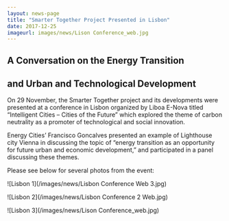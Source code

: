 ```yaml
---
layout: news-page
title: "Smarter Together Project Presented in Lisbon"
date: 2017-12-25
imageurl: images/news/Lison Conference_web.jpg
---
```


<div class="multiline">
<h2><span class="ornament-news">A Conversation on the Energy Transition</span></h2>
<h2><span class="ornament-news">and Urban and Technological Development</span></h2>
</div>

On 29 November, the Smarter Together project and its developments were presented at a conference in Lisbon organized by Liboa E-Nova titled “Intelligent Cities – Cities of the Future” which explored the theme of carbon neutrality as a promoter of technological and social innovation. 

Energy Cities’ Francisco Goncalves presented an example of Lighthouse city Vienna in discussing the topic of “energy transition as an opportunity for future urban and economic development,” and participated in a panel discussing these themes. 

Please see below for several photos from the event:

![Lisbon 1](/images/news/Lisbon Conference Web 3.jpg)

![Lisbon 2](/images/news/Lisbon Conference 2 Web.jpg)

![Lisbon 3](/images/news/Lison Conference_web.jpg)
